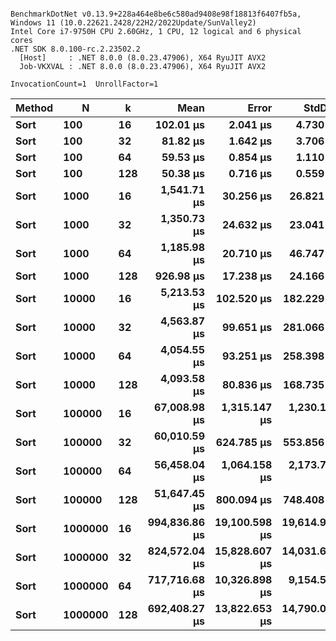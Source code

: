 ```

BenchmarkDotNet v0.13.9+228a464e8be6c580ad9408e98f18813f6407fb5a, Windows 11 (10.0.22621.2428/22H2/2022Update/SunValley2)
Intel Core i7-9750H CPU 2.60GHz, 1 CPU, 12 logical and 6 physical cores
.NET SDK 8.0.100-rc.2.23502.2
  [Host]     : .NET 8.0.0 (8.0.23.47906), X64 RyuJIT AVX2
  Job-VKXVAL : .NET 8.0.0 (8.0.23.47906), X64 RyuJIT AVX2

InvocationCount=1  UnrollFactor=1  

```
| Method | N       | k   | Mean          | Error         | StdDev        | Median        | Gen0      | Gen1      | Gen2      | Allocated    |
|------- |-------- |---- |--------------:|--------------:|--------------:|--------------:|----------:|----------:|----------:|-------------:|
| **Sort**   | **100**     | **16**  |     **102.01 μs** |      **2.041 μs** |      **4.730 μs** |     **100.75 μs** |         **-** |         **-** |         **-** |     **13.91 KB** |
| **Sort**   | **100**     | **32**  |      **81.82 μs** |      **1.642 μs** |      **3.706 μs** |      **81.00 μs** |         **-** |         **-** |         **-** |     **13.83 KB** |
| **Sort**   | **100**     | **64**  |      **59.53 μs** |      **0.854 μs** |      **1.110 μs** |      **59.40 μs** |         **-** |         **-** |         **-** |     **13.83 KB** |
| **Sort**   | **100**     | **128** |      **50.38 μs** |      **0.716 μs** |      **0.559 μs** |      **50.40 μs** |         **-** |         **-** |         **-** |     **13.83 KB** |
| **Sort**   | **1000**    | **16**  |   **1,541.71 μs** |     **30.256 μs** |     **26.821 μs** |   **1,536.45 μs** |         **-** |         **-** |         **-** |    **136.57 KB** |
| **Sort**   | **1000**    | **32**  |   **1,350.73 μs** |     **24.632 μs** |     **23.041 μs** |   **1,353.50 μs** |         **-** |         **-** |         **-** |    **134.52 KB** |
| **Sort**   | **1000**    | **64**  |   **1,185.98 μs** |     **20.710 μs** |     **46.747 μs** |   **1,169.80 μs** |         **-** |         **-** |         **-** |    **133.48 KB** |
| **Sort**   | **1000**    | **128** |     **926.98 μs** |     **17.238 μs** |     **24.166 μs** |     **924.30 μs** |         **-** |         **-** |         **-** |    **132.93 KB** |
| **Sort**   | **10000**   | **16**  |   **5,213.53 μs** |    **102.520 μs** |    **182.229 μs** |   **5,163.90 μs** |         **-** |         **-** |         **-** |    **1286.3 KB** |
| **Sort**   | **10000**   | **32**  |   **4,563.87 μs** |     **99.651 μs** |    **281.066 μs** |   **4,441.10 μs** |         **-** |         **-** |         **-** |   **1254.25 KB** |
| **Sort**   | **10000**   | **64**  |   **4,054.55 μs** |     **93.251 μs** |    **258.398 μs** |   **3,979.80 μs** |         **-** |         **-** |         **-** |    **1238.2 KB** |
| **Sort**   | **10000**   | **128** |   **4,093.58 μs** |     **80.836 μs** |    **168.735 μs** |   **4,028.70 μs** |         **-** |         **-** |         **-** |   **1230.16 KB** |
| **Sort**   | **100000**  | **16**  |  **67,008.98 μs** |  **1,315.147 μs** |  **1,230.190 μs** |  **66,690.10 μs** | **1000.0000** | **1000.0000** | **1000.0000** |   **11516.1 KB** |
| **Sort**   | **100000**  | **32**  |  **60,010.59 μs** |    **624.785 μs** |    **553.856 μs** |  **60,028.80 μs** | **1000.0000** | **1000.0000** | **1000.0000** |  **11260.05 KB** |
| **Sort**   | **100000**  | **64**  |  **56,458.04 μs** |  **1,064.158 μs** |  **2,173.793 μs** |  **55,683.70 μs** | **1000.0000** | **1000.0000** | **1000.0000** |  **11132.01 KB** |
| **Sort**   | **100000**  | **128** |  **51,647.45 μs** |    **800.094 μs** |    **748.408 μs** |  **51,559.40 μs** | **1000.0000** | **1000.0000** | **1000.0000** |  **11067.96 KB** |
| **Sort**   | **1000000** | **16**  | **994,836.86 μs** | **19,100.598 μs** | **19,614.908 μs** | **986,929.00 μs** | **1000.0000** | **1000.0000** | **1000.0000** | **102728.74 KB** |
| **Sort**   | **1000000** | **32**  | **824,572.04 μs** | **15,828.607 μs** | **14,031.648 μs** | **818,065.90 μs** | **1000.0000** | **1000.0000** | **1000.0000** |  **100680.7 KB** |
| **Sort**   | **1000000** | **64**  | **717,716.68 μs** | **10,326.898 μs** |  **9,154.526 μs** | **716,017.50 μs** | **1000.0000** | **1000.0000** | **1000.0000** |  **99656.65 KB** |
| **Sort**   | **1000000** | **128** | **692,408.27 μs** | **13,822.653 μs** | **14,790.083 μs** | **688,647.75 μs** | **2000.0000** | **2000.0000** | **2000.0000** |  **99144.93 KB** |
